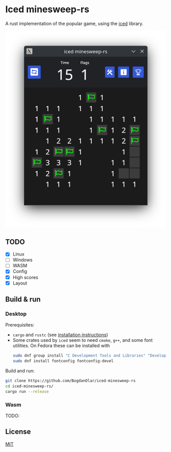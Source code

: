 # Iced minesweep-rs

A rust implementation of the popular game, using the [iced](https://github.com/iced-rs/iced) library.

![screenshot](.github/Screenshot.png)

## TODO

- [x] Linux
- [ ] Windows
- [ ] WASM
- [x] Config
- [x] High scores
- [x] Layout

## Build & run

### Desktop

Prerequisites: 
 - `cargo` and `rustc` (see [installation instructions](https://www.rust-lang.org/tools/install))
 - Some crates used by `iced` seem to need `cmake`, `g++`, and some font utilities. On Fedora these can be installed with 
    ```bash
    sudo dnf group install "C Development Tools and Libraries" "Development Tools"
    sudo dnf install fontconfig fontconfig-devel
    ```

Build and run:

```bash
git clone https://github.com/BogdanOlar/iced-minesweep-rs
cd iced-minesweep-rs/
cargo run --release
```

### Wasm

TODO:

## License

[MIT](./LICENSE)
